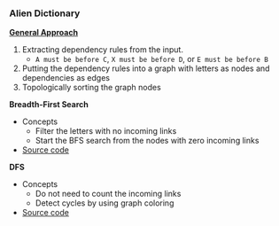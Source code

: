 ### Alien Dictionary

**[General Approach](images/General.png)**
1. Extracting dependency rules from the input.
    -  `A must be before C`, `X must be before D`, or `E must be before B`
2. Putting the dependency rules into a graph with letters as nodes and dependencies as edges
3. Topologically sorting the graph nodes

**Breadth-First Search**
- Concepts
    - Filter the letters with no incoming links
    - Start the BFS search from the nodes with zero incoming links
- [Source code](source/BFS.py)

**DFS**
- Concepts
    - Do not need to count the incoming links 
    - Detect cycles by using graph coloring 
- [Source code](source/DFS.py)